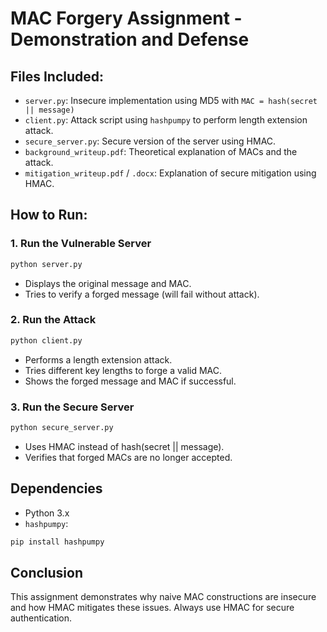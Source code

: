 # MAC Forgery Assignment - Demonstration and Defense

## Files Included:
- `server.py`: Insecure implementation using MD5 with `MAC = hash(secret || message)`
- `client.py`: Attack script using `hashpumpy` to perform length extension attack.
- `secure_server.py`: Secure version of the server using HMAC.
- `background_writeup.pdf`: Theoretical explanation of MACs and the attack.
- `mitigation_writeup.pdf` / `.docx`: Explanation of secure mitigation using HMAC.

## How to Run:

### 1. Run the Vulnerable Server
```bash
python server.py
```
- Displays the original message and MAC.
- Tries to verify a forged message (will fail without attack).

### 2. Run the Attack
```bash
python client.py
```
- Performs a length extension attack.
- Tries different key lengths to forge a valid MAC.
- Shows the forged message and MAC if successful.

### 3. Run the Secure Server
```bash
python secure_server.py
```
- Uses HMAC instead of hash(secret || message).
- Verifies that forged MACs are no longer accepted.

## Dependencies
- Python 3.x
- `hashpumpy`:
```bash
pip install hashpumpy
```

## Conclusion
This assignment demonstrates why naive MAC constructions are insecure and how HMAC mitigates these issues. Always use HMAC for secure authentication.